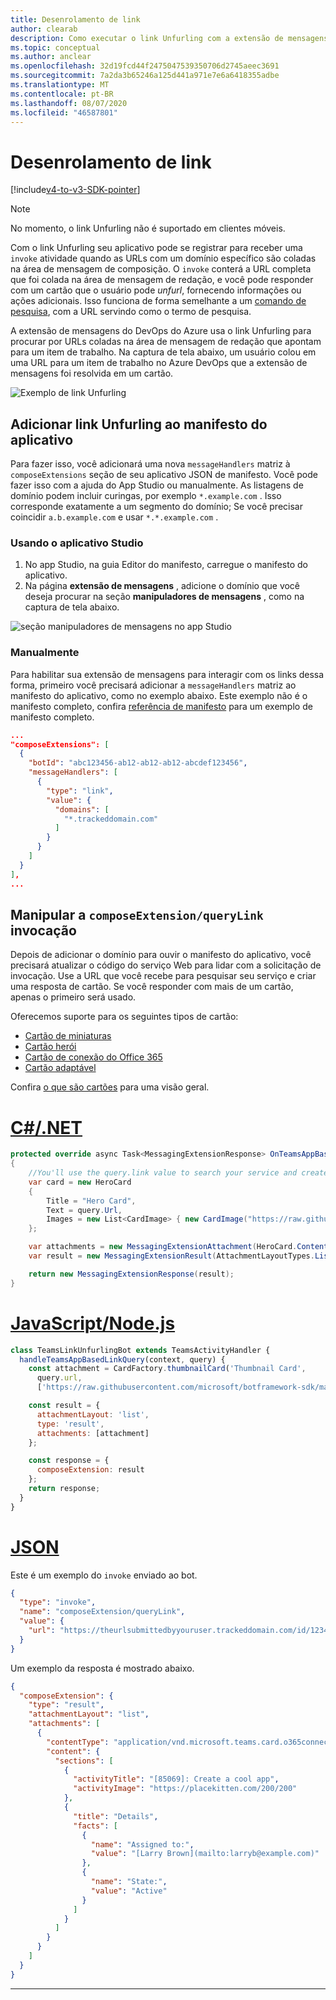 ```yaml
---
title: Desenrolamento de link
author: clearab
description: Como executar o link Unfurling com a extensão de mensagens em um aplicativo do Microsoft Teams.
ms.topic: conceptual
ms.author: anclear
ms.openlocfilehash: 32d19fcd44f2475047539350706d2745aeec3691
ms.sourcegitcommit: 7a2da3b65246a125d441a971e7e6a6418355adbe
ms.translationtype: MT
ms.contentlocale: pt-BR
ms.lasthandoff: 08/07/2020
ms.locfileid: "46587801"
---
```

# <a name="link-unfurling"></a>Desenrolamento de link

[!include[v4-to-v3-SDK-pointer](~/includes/v4-to-v3-pointer-me.md)]

> [!NOTE]
> No momento, o link Unfurling não é suportado em clientes móveis.

Com o link Unfurling seu aplicativo pode se registrar para receber uma `invoke` atividade quando as URLs com um domínio específico são coladas na área de mensagem de composição. O `invoke` conterá a URL completa que foi colada na área de mensagem de redação, e você pode responder com um cartão que o usuário pode *unfurl*, fornecendo informações ou ações adicionais. Isso funciona de forma semelhante a um [comando de pesquisa](~/messaging-extensions/how-to/search-commands/define-search-command.md), com a URL servindo como o termo de pesquisa.

A extensão de mensagens do DevOps do Azure usa o link Unfurling para procurar por URLs coladas na área de mensagem de redação que apontam para um item de trabalho. Na captura de tela abaixo, um usuário colou em uma URL para um item de trabalho no Azure DevOps que a extensão de mensagens foi resolvida em um cartão.

![Exemplo de link Unfurling](~/assets/images/compose-extensions/messagingextensions_linkunfurling.png)

## <a name="add-link-unfurling-to-your-app-manifest"></a>Adicionar link Unfurling ao manifesto do aplicativo

Para fazer isso, você adicionará uma nova `messageHandlers` matriz à `composeExtensions` seção de seu aplicativo JSON de manifesto. Você pode fazer isso com a ajuda do App Studio ou manualmente. As listagens de domínio podem incluir curingas, por exemplo `*.example.com` . Isso corresponde exatamente a um segmento do domínio; Se você precisar coincidir `a.b.example.com` e usar `*.*.example.com` .

### <a name="using-app-studio"></a>Usando o aplicativo Studio

1. No app Studio, na guia Editor do manifesto, carregue o manifesto do aplicativo.
1. Na página **extensão de mensagens** , adicione o domínio que você deseja procurar na seção **manipuladores de mensagens** , como na captura de tela abaixo.

![seção manipuladores de mensagens no app Studio](~/assets/images/link-unfurling.png)

### <a name="manually"></a>Manualmente

Para habilitar sua extensão de mensagens para interagir com os links dessa forma, primeiro você precisará adicionar a `messageHandlers` matriz ao manifesto do aplicativo, como no exemplo abaixo. Este exemplo não é o manifesto completo, confira [referência de manifesto](~/resources/schema/manifest-schema.md) para um exemplo de manifesto completo.

```json
...
"composeExtensions": [
  {
    "botId": "abc123456-ab12-ab12-ab12-abcdef123456",
    "messageHandlers": [
      {
        "type": "link",
        "value": {
          "domains": [
            "*.trackeddomain.com"
          ]
        }
      }
    ]
  }
],
...
```

## <a name="handle-the-composeextensionquerylink-invoke"></a>Manipular a `composeExtension/queryLink` invocação

Depois de adicionar o domínio para ouvir o manifesto do aplicativo, você precisará atualizar o código do serviço Web para lidar com a solicitação de invocação. Use a URL que você recebe para pesquisar seu serviço e criar uma resposta de cartão. Se você responder com mais de um cartão, apenas o primeiro será usado.

Oferecemos suporte para os seguintes tipos de cartão:

* [Cartão de miniaturas](~/task-modules-and-cards/cards/cards-reference.md#thumbnail-card)
* [Cartão herói](~/task-modules-and-cards/cards/cards-reference.md#hero-card)
* [Cartão de conexão do Office 365](~/task-modules-and-cards/cards/cards-reference.md#office-365-connector-card)
* [Cartão adaptável](~/task-modules-and-cards/cards/cards-reference.md#adaptive-card)

Confira [o que são cartões](~/task-modules-and-cards/what-are-cards.md) para uma visão geral.

# <a name="cnet"></a>[C#/.NET](#tab/dotnet)

```csharp
protected override async Task<MessagingExtensionResponse> OnTeamsAppBasedLinkQueryAsync(ITurnContext<IInvokeActivity> turnContext, AppBasedLinkQuery query, CancellationToken cancellationToken)
{
    //You'll use the query.link value to search your service and create a card response
    var card = new HeroCard
    {
        Title = "Hero Card",
        Text = query.Url,
        Images = new List<CardImage> { new CardImage("https://raw.githubusercontent.com/microsoft/botframework-sdk/master/icon.png") },
    };

    var attachments = new MessagingExtensionAttachment(HeroCard.ContentType, null, card);
    var result = new MessagingExtensionResult(AttachmentLayoutTypes.List, "result", new[] { attachments }, null, "test unfurl");

    return new MessagingExtensionResponse(result);
}
```

# <a name="javascriptnodejs"></a>[JavaScript/Node.js](#tab/javascript)

```javascript
class TeamsLinkUnfurlingBot extends TeamsActivityHandler {
  handleTeamsAppBasedLinkQuery(context, query) {
    const attachment = CardFactory.thumbnailCard('Thumbnail Card',
      query.url,
      ['https://raw.githubusercontent.com/microsoft/botframework-sdk/master/icon.png']);

    const result = {
      attachmentLayout: 'list',
      type: 'result',
      attachments: [attachment]
    };

    const response = {
      composeExtension: result
    };
    return response;
  }
}
```

# <a name="json"></a>[JSON](#tab/json)

Este é um exemplo do `invoke` enviado ao bot.

```json
{
  "type": "invoke",
  "name": "composeExtension/queryLink",
  "value": {
    "url": "https://theurlsubmittedbyyouruser.trackeddomain.com/id/1234"
  }
}
```

Um exemplo da resposta é mostrado abaixo.

```json
{
  "composeExtension": {
    "type": "result",
    "attachmentLayout": "list",
    "attachments": [
      {
        "contentType": "application/vnd.microsoft.teams.card.o365connector",
        "content": {
          "sections": [
            {
              "activityTitle": "[85069]: Create a cool app",
              "activityImage": "https://placekitten.com/200/200"
            },
            {
              "title": "Details",
              "facts": [
                {
                  "name": "Assigned to:",
                  "value": "[Larry Brown](mailto:larryb@example.com)"
                },
                {
                  "name": "State:",
                  "value": "Active"
                }
              ]
            }
          ]
        }
      }
    ]
  }
}
```

* * *
